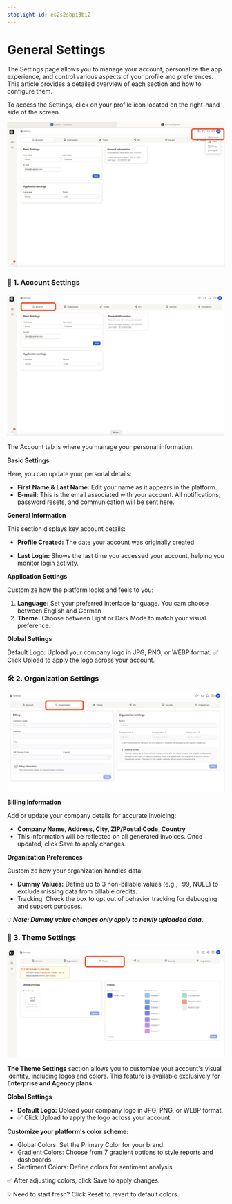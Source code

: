 ```yaml
---
stoplight-id: es2s2sbpi3bi2
---
```


# General Settings

The Settings page allows you to manage your account, personalize the app experience, and control various aspects of your profile and preferences. This article provides a detailed overview of each section and how to configure them.

To access the Settings, click on your profile icon located on the right-hand side of the screen.

![Screenshot 2025-02-19 at 10.46.12.png](<../assets/images/Screenshot 2025-02-19 at 10.46.12.png>)


### 🌟 1. Account Settings

![Screenshot 2025-02-19 at 10.48.07.png](<../assets/images/Screenshot 2025-02-19 at 10.48.07.png>)

The Account tab is where you manage your personal information.

**Basic Settings**

Here, you can update your personal details:

- **First Name & Last Name:** Edit your name as it appears in the platform.
- **E-mail:** This is the email associated with your account. All notifications, password resets, and communication will be sent here.

**General Information**

This section displays key account details:

- **Profile Created:** The date your account was originally created.

- **Last Login:** Shows the last time you accessed your account, helping you monitor login activity.


**Application Settings**

Customize how the platform looks and feels to you:

1. **Language:** Set your preferred interface language. You cam choose between English and German
2. **Theme:** Choose between Light or Dark Mode to match your visual preference.

**Global Settings**

Default Logo: Upload your company logo in JPG, PNG, or WEBP format.
✅ Click Upload to apply the logo across your account.

### 🛠️ 2.  Organization Settings

![Screenshot 2025-02-19 at 11.07.33.png](<../assets/images/Screenshot 2025-02-19 at 11.07.33.png>)

**Billing Information**

Add or update your company details for accurate invoicing:

- **Company Name, Address, City, ZIP/Postal Code, Country**
- This information will be reflected on all generated invoices. Once updated, click Save to apply changes.

**Organization Preferences**

Customize how your organization handles data:

- **Dummy Values:** Define up to 3 non-billable values (e.g., -99, NULL) to exclude missing data from billable credits.
- Tracking: Check the box to opt out of behavior tracking for debugging and support purposes.

💡 ***Note: Dummy value changes only apply to newly uploaded data.***

### 🎨 3.  Theme Settings

![Screenshot 2025-02-19 at 11.50.55.png](<../assets/images/Screenshot 2025-02-19 at 11.50.55.png>)

**The Theme Settings** section allows you to customize your account's visual identity, including logos and colors. This feature is available exclusively for **Enterprise and Agency plans**.

**Global Settings**

- **Default Logo:** Upload your company logo in JPG, PNG, or WEBP format.
- ✅ Click Upload to apply the logo across your account.


C**ustomize your platform's color scheme:**

- Global Colors: Set the Primary Color for your brand.
- Gradient Colors: Choose from 7 gradient options to style reports and dashboards.
- Sentiment Colors: Define colors for sentiment analysis

✅ After adjusting colors, click Save to apply changes.

💡 Need to start fresh? Click Reset to revert to default colors.



